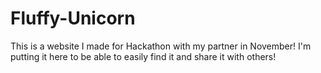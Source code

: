# Fluffy-Unicorn
This is a website I made for Hackathon with my partner in November!  I'm putting it here to be able to easily find it and share it with others!
